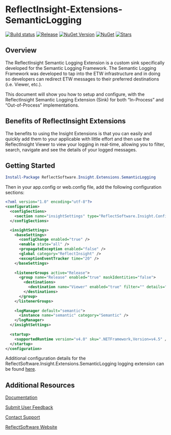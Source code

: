 # ReflectInsight-Extensions-SemanticLogging

[![Build status](https://ci.appveyor.com/api/projects/status/github/reflectsoftware/reflectinsight-extensions-semanticlogging?svg=true)](https://ci.appveyor.com/project/reflectsoftware/reflectinsight-extensions-semanticlogging)
[![Release](https://img.shields.io/github/release/reflectsoftware/reflectinsight-extensions-semanticlogging.svg)](https://github.com/reflectsoftware/reflectinsight-extensions-semanticlogging/releases/latest)
[![NuGet Version](http://img.shields.io/nuget/v/reflectsoftware.insight.extensions.semanticlogging.svg?style=flat)](http://www.nuget.org/packages/ReflectSoftware.Insight.Extensions.semanticlogging/)
[![NuGet](https://img.shields.io/nuget/dt/reflectsoftware.insight.extensions.semanticlogging.svg)](http://www.nuget.org/packages/ReflectSoftware.Insight.Extensions.SemanticLogging/)
[![Stars](https://img.shields.io/github/stars/reflectsoftware/reflectinsight-extensions-semanticlogging.svg)](https://github.com/reflectsoftware/reflectinsight-extensions-semanticlogging/stargazers)

## Overview ##

The ReflectInsight Semantic Logging Extension is a custom sink specifically developed for the Semantic Logging Framework. The Semantic Logging Framework was developed to tap into the ETW infrastructure and in doing so developers can redirect ETW messages to their preferred destinations (i.e. Viewer, etc.).

This document will show you how to setup and configure, with the ReflectInsight Semantic Logging Extension (Sink) for both “In-Process” and “Out-of-Process” implementations.

## Benefits of ReflectInsight Extensions ##

The benefits to using the Insight Extensions is that you can easily and quickly add them to your applicable with little effort and then use the ReflectInsight Viewer to view your logging in real-time, allowing you to filter, search, navigate and see the details of your logged messages.

## Getting Started

```powershell
Install-Package ReflectSoftware.Insight.Extensions.SemanticLogging
```

Then in your app.config or web.config file, add the following configuration sections:

```xml
<?xml version="1.0" encoding="utf-8"?>
<configuration>
  <configSections>
    <section name="insightSettings" type="ReflectSoftware.Insight.ConfigurationHandler,ReflectSoftware.Insight" />
  </configSections>

  <insightSettings>
    <baseSettings>
      <configChange enabled="true" />
      <enable state="all" />
      <propagateException enabled="false" />
      <global category="ReflectInsight" />
      <exceptionEventTracker time="20" />
    </baseSettings>
    
    <listenerGroups active="Release">
      <group name="Release" enabled="true" maskIdentities="false">
        <destinations>
          <destination name="Viewer" enabled="true" filter="" details="Viewer" />
        </destinations>
      </group>
    </listenerGroups>
    
    <logManager default="semantic">
      <instance name="semantic" category="Semantic" />
    </logManager>
  </insightSettings>
  
  <startup> 
    <supportedRuntime version="v4.0" sku=".NETFramework,Version=v4.5" />
  </startup>
</configuration>
```

Additional configuration details for the ReflectSoftware.Insight.Extensions.SemanticLogging logging extension can be found [here](https://reflectsoftware.atlassian.net/wiki/pages/viewpage.action?pageId=5570590).

## Additional Resources

[Documentation](https://reflectsoftware.atlassian.net/wiki/display/RI5/ReflectInsight+5+documentation)

[Submit User Feedback](http://reflectsoftware.uservoice.com/forums/158277-reflectinsight-feedback)

[Contact Support](support@reflectsoftware.com)

[ReflectSoftware Website](http://reflectsoftware.com)
